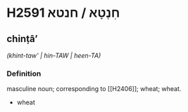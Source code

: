 # H2591 חִנְטָא / חנטא

## chinṭâʼ

_(khint-taw' | hin-TAW | heen-TA)_

### Definition

masculine noun; corresponding to [[H2406]]; wheat; wheat.

- wheat
